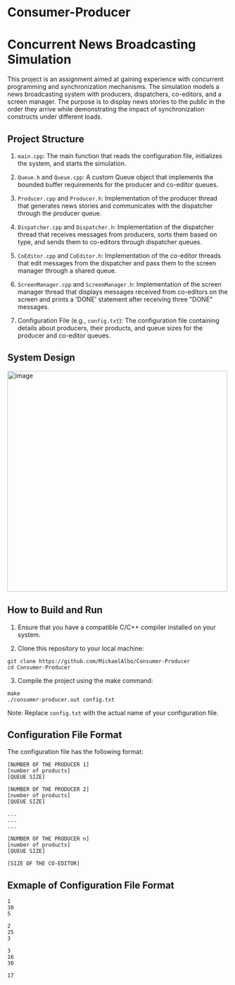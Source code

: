 # Consumer-Producer

# Concurrent News Broadcasting Simulation

This project is an assignment aimed at gaining experience with concurrent programming and synchronization mechanisms. The simulation models a news broadcasting system with producers, dispatchers, co-editors, and a screen manager. The purpose is to display news stories to the public in the order they arrive while demonstrating the impact of synchronization constructs under different loads.

## Project Structure

1. `main.cpp`: The main function that reads the configuration file, initializes the system, and starts the simulation.

2. `Queue.h` and `Queue.cpp`: A custom Queue object that implements the bounded buffer requirements for the producer and co-editor queues.

3. `Producer.cpp` and `Producer.h`: Implementation of the producer thread that generates news stories and communicates with the dispatcher through the producer queue.

4. `Dispatcher.cpp` and `Dispatcher.h`: Implementation of the dispatcher thread that receives messages from producers, sorts them based on type, and sends them to co-editors through dispatcher queues.

5. `CoEditor.cpp` and `CoEditor.h`: Implementation of the co-editor threads that edit messages from the dispatcher and pass them to the screen manager through a shared queue.

6. `ScreenManager.cpp` and `ScreenManager.h`: Implementation of the screen manager thread that displays messages received from co-editors on the screen and prints a 'DONE' statement after receiving three "DONE" messages.

7. Configuration File (e.g., `config.txt`): The configuration file containing details about producers, their products, and queue sizes for the producer and co-editor queues.

## System Design

<img width="500" alt="image" src="https://github.com/MickaelAlbo/Consumer-Producer/assets/71727260/0dca94c5-ab21-48fc-8914-98f7be21bee3">


## How to Build and Run

1. Ensure that you have a compatible C/C++ compiler installed on your system.

2. Clone this repository to your local machine:

`git clone https://github.com/MickaelAlbo/Consumer-Producer`  
`cd Consumer-Producer`


3. Compile the project using the make command:

`make`  
`./consumer-producer.out config.txt`


Note: Replace `config.txt` with the actual name of your configuration file.

## Configuration File Format

The configuration file has the following format:

```
[NUMBER OF THE PRODUCER 1]
[number of products]
[QUEUE SIZE]

[NUMBER OF THE PRODUCER 2]
[number of products]
[QUEUE SIZE]

...
...
...

[NUMBER OF THE PRODUCER n]
[number of products]
[QUEUE SIZE]

[SIZE OF THE CO-EDITOR]
```

## Exmaple of Configuration File Format
```
1
30
5

2
25
3

3
16
30

17
```
